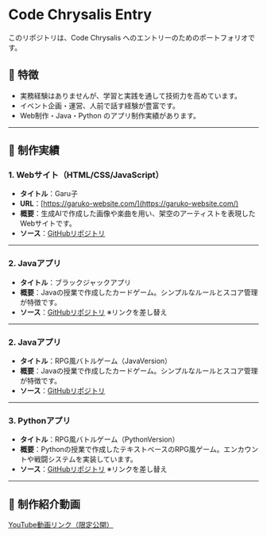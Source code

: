 # Code Chrysalis Entry

このリポジトリは、Code Chrysalis へのエントリーのためのポートフォリオです。

## 🌟 特徴
- 実務経験はありませんが、学習と実践を通して技術力を高めています。
- イベント企画・運営、人前で話す経験が豊富です。
- Web制作・Java・Python のアプリ制作実績があります。

---

## 📁 制作実績

### 1. Webサイト（HTML/CSS/JavaScript）
- **タイトル**：Garu子  
- **URL**：[https://garuko-website.com/](https://garuko-website.com/)
- **概要**：生成AIで作成した画像や楽曲を用い、架空のアーティストを表現したWebサイトです。  
- **ソース**：[GitHubリポジトリ](https://github.com/nezumimaru/garuko-website)

---

### 2. Javaアプリ
- **タイトル**：ブラックジャックアプリ  
- **概要**：Javaの授業で作成したカードゲーム。シンプルなルールとスコア管理が特徴です。  
- **ソース**：[GitHubリポジトリ](https://github.com/nezumimaru/java-blackjack) ※リンクを差し替え

---

### 2. Javaアプリ
- **タイトル**：RPG風バトルゲーム（JavaVersion）  
- **概要**：Javaの授業で作成したカードゲーム。シンプルなルールとスコア管理が特徴です。  
- **ソース**：[GitHubリポジトリ](https://github.com/nezumimaru/RPG_JavaVersion)

---

### 3. Pythonアプリ
- **タイトル**：RPG風バトルゲーム（PythonVersion）
- **概要**：Pythonの授業で作成したテキストベースのRPG風ゲーム。エンカウントや戦闘システムを実装しています。  
- **ソース**：[GitHubリポジトリ](https://github.com/nezumimaru/python-rpg) ※リンクを差し替え

---

## 🎥 制作紹介動画
[YouTube動画リンク（限定公開）](https://youtu.be/I4i62yGIrOE)
